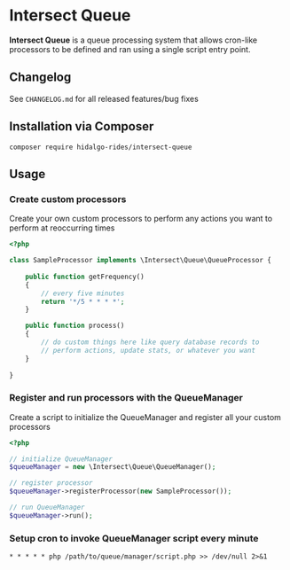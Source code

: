 # Intersect Queue
**Intersect Queue** is a queue processing system that allows cron-like processors to be defined and ran using a single script entry point.

## Changelog
See `CHANGELOG.md` for all released features/bug fixes


## Installation via Composer
```
composer require hidalgo-rides/intersect-queue
```

## Usage
### Create custom processors
Create your own custom processors to perform any actions you want to perform at reoccurring times
```php
<?php

class SampleProcessor implements \Intersect\Queue\QueueProcessor {
    
    public function getFrequency()
    {
        // every five minutes
        return '*/5 * * * *';
    }

    public function process()
    {
        // do custom things here like query database records to
        // perform actions, update stats, or whatever you want
    }
    
}
```

### Register and run processors with the QueueManager
Create a script to initialize the QueueManager and register all your custom processors
```php
<?php

// initialize QueueManager
$queueManager = new \Intersect\Queue\QueueManager();

// register processor
$queueManager->registerProcessor(new SampleProcessor());

// run QueueManager
$queueManager->run();
```

### Setup cron to invoke QueueManager script every minute
```
* * * * * php /path/to/queue/manager/script.php >> /dev/null 2>&1
```